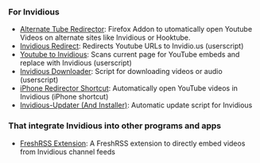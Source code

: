 ### For Invidious

- [Alternate Tube Redirector](https://addons.mozilla.org/en-US/firefox/addon/alternate-tube-redirector/): Firefox Addon to utomatically open Youtube Videos on alternate sites like Invidious or Hooktube.
- [Invidious Redirect](https://greasyfork.org/en/scripts/370461-invidious-redirect): Redirects Youtube URLs to Invidio.us (userscript)
- [Youtube to Invidious](https://greasyfork.org/en/scripts/375264-youtube-to-invidious): Scans current page for YouTube embeds and replace with Invidious (userscript)
- [Invidious Downloader](https://github.com/erupete/InvidiousDownloader): Script for downloading videos or audio (userscript)
- [iPhone Redirector Shortcut](https://www.icloud.com/shortcuts/6bbf26d989cf4d07a5fe1626efbc0950): Automatically open YouTube videos in Invidious (iPhone shortcut)
- [Invidious-Updater (And Installer)](https://github.com/tmiland/Invidious-Updater): Automatic update script for Invidious

### That integrate Invidious into other programs and apps

- [FreshRSS Extension](https://github.com/tmiland/freshrss-invidious): 
A FreshRSS extension to directly embed videos from Invidious channel feeds